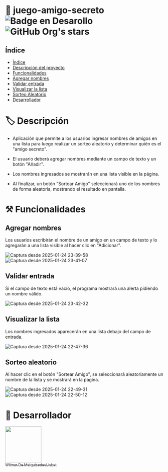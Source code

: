 # 🎲 juego-amigo-secreto ![Badge en Desarollo](https://img.shields.io/badge/STATUS-HECHO-green)  ![GitHub Org's stars](https://img.shields.io/github/stars/arleydemelquisedeclisbet/juego-amigo-secreto?style=social)




## Índice
* [Índice](#índice)
* [Descripción del proyecto](#%EF%B8%8F-descripción)
* [Funcionalidades](#%EF%B8%8F-funcionalidades)
* [Agregar nombres](#agregar-nombres)
* [Validar entrada](#validar-entrada)
* [Visualizar la lista](#visualizar-la-lista)
* [Sorteo Aleatorio](#sorteo-aleatorio)
* [Desarrollador](#-desarrollador)

# 🏷️ Descripción
- Aplicación que permite a los usuarios ingresar nombres de amigos en una lista para luego realizar un sorteo aleatorio y determinar quién es el "amigo secreto".

- El usuario deberá agregar nombres mediante un campo de texto y un botón "Añadir". 

- Los nombres ingresados se mostrarán en una lista visible en la página.

- Al finalizar, un botón "Sortear Amigo" seleccionará uno de los nombres de forma aleatoria, mostrando el resultado en pantalla.

# ⚒️ Funcionalidades
## Agregar nombres
Los usuarios escribirán el nombre de un amigo en un campo de texto y lo agregarán a una lista visible al hacer clic en "Adicionar".

![Captura desde 2025-01-24 23-39-58](https://github.com/user-attachments/assets/4eeda27f-000c-4b86-9248-a66eedccba28)
![Captura desde 2025-01-24 23-41-07](https://github.com/user-attachments/assets/e2c4c7ea-8265-420c-b777-904cc5bcbea0)

## Validar entrada
Si el campo de texto está vacío, el programa mostrará una alerta pidiendo un nombre válido.

![Captura desde 2025-01-24 23-42-32](https://github.com/user-attachments/assets/9c3d4889-c35f-43b5-a70d-0641629de428)

## Visualizar la lista
Los nombres ingresados aparecerán en una lista debajo del campo de entrada.

![Captura desde 2025-01-24 22-47-36](https://github.com/user-attachments/assets/125e91c9-eeed-42e5-9c27-93590ef79a68)

## Sorteo aleatorio
Al hacer clic en el botón "Sortear Amigo", se seleccionará aleatoriamente un nombre de la lista y se mostrará en la página.

![Captura desde 2025-01-24 22-49-31](https://github.com/user-attachments/assets/67215095-99ab-4e47-bdd5-ba69e734658d)
![Captura desde 2025-01-24 22-50-12](https://github.com/user-attachments/assets/3cc69024-3805-4fda-b1cb-c5eacc5fa865)

# 🤵 Desarrollador
[<img src="https://github.com/user-attachments/assets/b1c94700-33f7-42e0-9d3a-322ab3580dcc" width=115><br><sub>Wilmar De MelquisedecLisbet</sub>](https://github.com/arleydemelquisedeclisbet)
